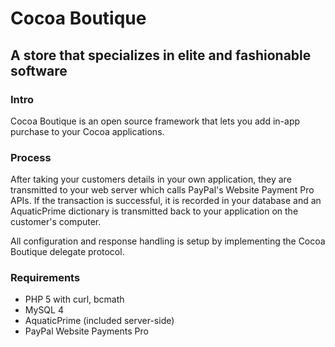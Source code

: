 # Cocoa Boutique
## A store that specializes in elite and fashionable software

### Intro

Cocoa Boutique is an open source framework that lets you add in-app purchase to your Cocoa applications.

### Process

After taking your customers details in your own application, they are transmitted to your web server which calls PayPal's Website Payment Pro APIs.  If the transaction is successful, it is recorded in your database and an AquaticPrime dictionary is transmitted back to your application on the customer's computer.

All configuration and response handling is setup by implementing the Cocoa Boutique delegate protocol.

### Requirements

* PHP 5 with curl, bcmath
* MySQL 4
* AquaticPrime (included server-side)
* PayPal Website Payments Pro
